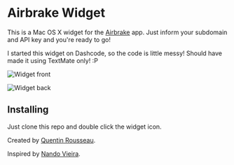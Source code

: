 Airbrake Widget
==============

This is a Mac OS X widget for the [Airbrake](http://airbrake.io) app. Just inform your subdomain and API key and you're ready to go!

I started this widget on Dashcode, so the code is little messy! Should have made it using TextMate only! :P

![Widget front](http://f.simplesideias.com.br/hoptoad-widget-front.png)

![Widget back](http://f.simplesideias.com.br/hoptoad-widget-back.png)


Installing
----------

Just clone this repo and double click the widget icon.

Created by [Quentin Rousseau](http://www.quentinrousseau.fr).

Inspired by [Nando Vieira](https://simplesideias.com.br).